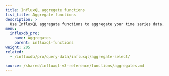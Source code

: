 ```yaml
---
title: InfluxQL aggregate functions
list_title: Aggregate functions
description: >
  Use InfluxQL aggregate functions to aggregate your time series data.
menu:
  influxdb_pro:
    name: Aggregates
    parent: influxql-functions
weight: 205
related:
  - /influxdb/pro/query-data/influxql/aggregate-select/

source: /shared/influxql-v3-reference/functions/aggregates.md
---
```


<!-- 
The content of this page is at /shared/influxql-v3-reference/functions/aggregates.md
-->
